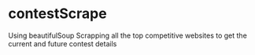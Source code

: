 # contestScrape
Using beautifulSoup Scrapping all the top competitive websites to get the current and future contest details
